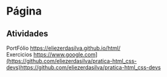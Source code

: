 # Página 

## Atividades 
PortFólio https://eliezerdasilva.github.io/html/
<br>
Exercicios https://www.google.com](https://github.com/eliezerdasilva/pratica-html_css-devs)https://github.com/eliezerdasilva/pratica-html_css-devs
